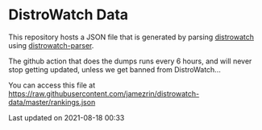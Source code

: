 # DistroWatch Data

This repository hosts a JSON file that is generated by parsing [distrowatch](https://distrowatch.com) using [distrowatch-parser](https://github.com/jamezrin/distrowatch-parser).

The github action that does the dumps runs every 6 hours, and will never stop getting updated, unless we get banned from DistroWatch...

You can access this file at https://raw.githubusercontent.com/jamezrin/distrowatch-data/master/rankings.json

Last updated on 2021-08-18 00:33
